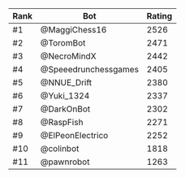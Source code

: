 Rank|Bot|Rating
---|---|---
#1|@MaggiChess16|2526
#2|@ToromBot|2471
#3|@NecroMindX|2442
#4|@Speeedrunchessgames|2405
#5|@NNUE_Drift|2380
#6|@Yuki_1324|2337
#7|@DarkOnBot|2302
#8|@RaspFish|2271
#9|@ElPeonElectrico|2252
#10|@colinbot|1818
#11|@pawnrobot|1263
